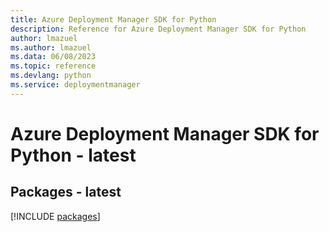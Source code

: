 ```yaml
---
title: Azure Deployment Manager SDK for Python
description: Reference for Azure Deployment Manager SDK for Python
author: lmazuel
ms.author: lmazuel
ms.data: 06/08/2023
ms.topic: reference
ms.devlang: python
ms.service: deploymentmanager
---
```

# Azure Deployment Manager SDK for Python - latest
## Packages - latest
[!INCLUDE [packages](deployment-manager-index.md)]